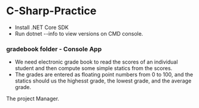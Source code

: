 # C-Sharp-Practice

- Install .NET Core SDK
- Run dotnet --info to view versions on CMD console.


### gradebook folder - Console App
- We need electronic grade book to read the scores of an individual student and then compute some simple statics from the scores.
- The grades are entered as floating point numbers from 0 to 100, and the statics should us the highesst grade, the lowest grade, and the average grade.

The project Manager.
